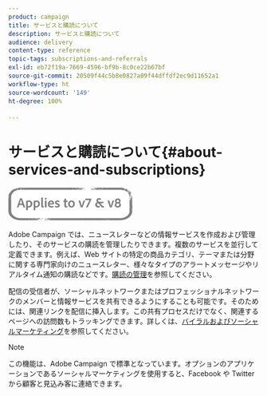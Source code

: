 ```yaml
---
product: campaign
title: サービスと購読について
description: サービスと購読について
audience: delivery
content-type: reference
topic-tags: subscriptions-and-referrals
exl-id: eb72f19a-7669-4596-bf9b-8c0ce22b67bf
source-git-commit: 20509f44c5b8e0827a09f44dffdf2ec9d11652a1
workflow-type: ht
source-wordcount: '149'
ht-degree: 100%

---
```


# サービスと購読について{#about-services-and-subscriptions}

![](../../assets/common.svg)

Adobe Campaign では、ニュースレターなどの情報サービスを作成および管理したり、そのサービスの購読を管理したりできます。複数のサービスを並行して定義できます。例えば、Web サイトの特定の商品カテゴリ、テーマまたは分野に関する専門家向けのニュースレター、様々なタイプのアラートメッセージやリアルタイム通知の購読などです。[購読の管理](managing-subscriptions.md)を参照してください。

配信の受信者が、ソーシャルネットワークまたはプロフェッショナルネットワークのメンバーと情報サービスを共有できるようにすることも可能です。そのためには、関連リンクを配信に挿入します。この共有プロセスだけでなく、関連するページへの訪問数もトラッキングできます。詳しくは、[バイラルおよびソーシャルマーケティング](viral-and-social-marketing.md)を参照してください。

>[!NOTE]
>
>この機能は、Adobe Campaign で標準となっています。オプションのアプリケーションであるソーシャルマーケティングを使用すると、Facebook や Twitter から顧客と見込み客に連絡できます。
